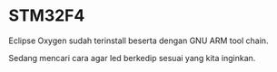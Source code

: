 # STM32F4

Eclipse Oxygen sudah terinstall beserta dengan GNU ARM tool chain.

Sedang mencari cara agar led berkedip sesuai yang kita inginkan.
